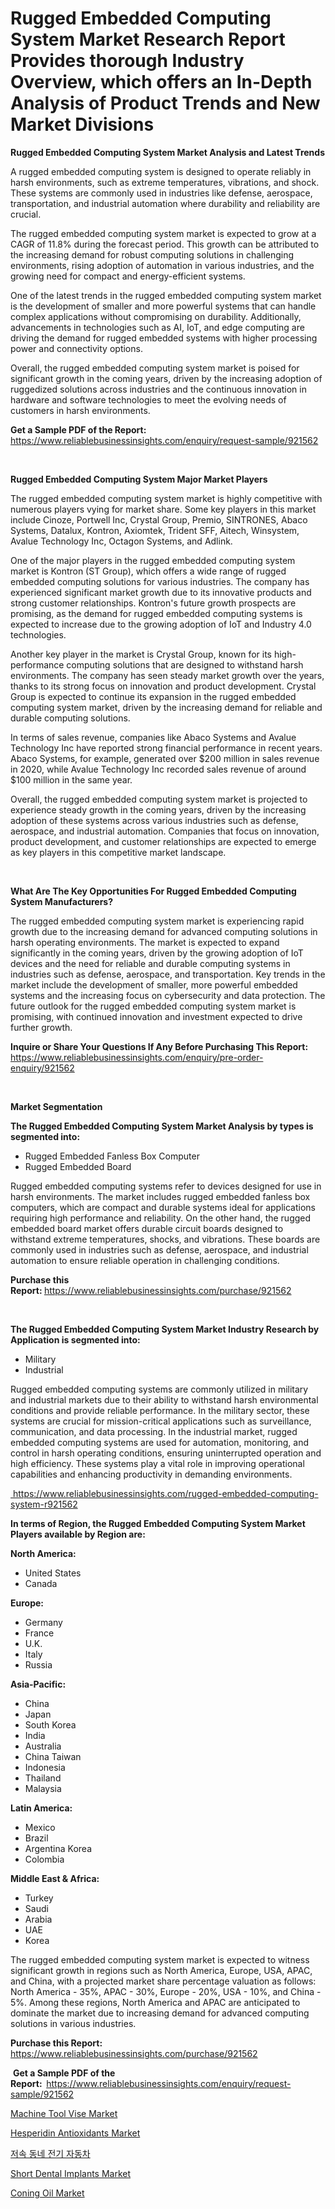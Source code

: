 <p><h1>Rugged Embedded Computing System Market Research Report Provides thorough Industry Overview, which offers an In-Depth Analysis of Product Trends and New Market Divisions</h1></p><p><strong>Rugged Embedded Computing System Market Analysis and Latest Trends</strong></p>
<p><p>A rugged embedded computing system is designed to operate reliably in harsh environments, such as extreme temperatures, vibrations, and shock. These systems are commonly used in industries like defense, aerospace, transportation, and industrial automation where durability and reliability are crucial.</p><p>The rugged embedded computing system market is expected to grow at a CAGR of 11.8% during the forecast period. This growth can be attributed to the increasing demand for robust computing solutions in challenging environments, rising adoption of automation in various industries, and the growing need for compact and energy-efficient systems.</p><p>One of the latest trends in the rugged embedded computing system market is the development of smaller and more powerful systems that can handle complex applications without compromising on durability. Additionally, advancements in technologies such as AI, IoT, and edge computing are driving the demand for rugged embedded systems with higher processing power and connectivity options.</p><p>Overall, the rugged embedded computing system market is poised for significant growth in the coming years, driven by the increasing adoption of ruggedized solutions across industries and the continuous innovation in hardware and software technologies to meet the evolving needs of customers in harsh environments.</p></p>
<p><strong>Get a Sample PDF of the Report:&nbsp;</strong> <a href="https://www.reliablebusinessinsights.com/enquiry/request-sample/921562">https://www.reliablebusinessinsights.com/enquiry/request-sample/921562</a></p>
<p>&nbsp;</p>
<p><strong>Rugged Embedded Computing System Major Market Players</strong></p>
<p><p>The rugged embedded computing system market is highly competitive with numerous players vying for market share. Some key players in this market include Cinoze, Portwell Inc, Crystal Group, Premio, SINTRONES, Abaco Systems, Datalux, Kontron, Axiomtek, Trident SFF, Aitech, Winsystem, Avalue Technology Inc, Octagon Systems, and Adlink.</p><p>One of the major players in the rugged embedded computing system market is Kontron (ST Group), which offers a wide range of rugged embedded computing solutions for various industries. The company has experienced significant market growth due to its innovative products and strong customer relationships. Kontron's future growth prospects are promising, as the demand for rugged embedded computing systems is expected to increase due to the growing adoption of IoT and Industry 4.0 technologies.</p><p>Another key player in the market is Crystal Group, known for its high-performance computing solutions that are designed to withstand harsh environments. The company has seen steady market growth over the years, thanks to its strong focus on innovation and product development. Crystal Group is expected to continue its expansion in the rugged embedded computing system market, driven by the increasing demand for reliable and durable computing solutions.</p><p>In terms of sales revenue, companies like Abaco Systems and Avalue Technology Inc have reported strong financial performance in recent years. Abaco Systems, for example, generated over $200 million in sales revenue in 2020, while Avalue Technology Inc recorded sales revenue of around $100 million in the same year.</p><p>Overall, the rugged embedded computing system market is projected to experience steady growth in the coming years, driven by the increasing adoption of these systems across various industries such as defense, aerospace, and industrial automation. Companies that focus on innovation, product development, and customer relationships are expected to emerge as key players in this competitive market landscape.</p></p>
<p>&nbsp;</p>
<p><strong>What Are The Key Opportunities For Rugged Embedded Computing System Manufacturers?</strong></p>
<p><p>The rugged embedded computing system market is experiencing rapid growth due to the increasing demand for advanced computing solutions in harsh operating environments. The market is expected to expand significantly in the coming years, driven by the growing adoption of IoT devices and the need for reliable and durable computing systems in industries such as defense, aerospace, and transportation. Key trends in the market include the development of smaller, more powerful embedded systems and the increasing focus on cybersecurity and data protection. The future outlook for the rugged embedded computing system market is promising, with continued innovation and investment expected to drive further growth.</p></p>
<p><strong>Inquire or Share Your Questions If Any Before Purchasing This Report:</strong> <a href="https://www.reliablebusinessinsights.com/enquiry/pre-order-enquiry/921562">https://www.reliablebusinessinsights.com/enquiry/pre-order-enquiry/921562</a></p>
<p>&nbsp;</p>
<p><strong>Market Segmentation</strong></p>
<p><strong>The Rugged Embedded Computing System Market Analysis by types is segmented into:</strong></p>
<p><ul><li>Rugged Embedded Fanless Box Computer</li><li>Rugged Embedded Board</li></ul></p>
<p><p>Rugged embedded computing systems refer to devices designed for use in harsh environments. The market includes rugged embedded fanless box computers, which are compact and durable systems ideal for applications requiring high performance and reliability. On the other hand, the rugged embedded board market offers durable circuit boards designed to withstand extreme temperatures, shocks, and vibrations. These boards are commonly used in industries such as defense, aerospace, and industrial automation to ensure reliable operation in challenging conditions.</p></p>
<p><strong>Purchase this Report:&nbsp;</strong><a href="https://www.reliablebusinessinsights.com/purchase/921562">https://www.reliablebusinessinsights.com/purchase/921562</a></p>
<p>&nbsp;</p>
<p><strong>The Rugged Embedded Computing System Market Industry Research by Application is segmented into:</strong></p>
<p><ul><li>Military</li><li>Industrial</li></ul></p>
<p><p>Rugged embedded computing systems are commonly utilized in military and industrial markets due to their ability to withstand harsh environmental conditions and provide reliable performance. In the military sector, these systems are crucial for mission-critical applications such as surveillance, communication, and data processing. In the industrial market, rugged embedded computing systems are used for automation, monitoring, and control in harsh operating conditions, ensuring uninterrupted operation and high efficiency. These systems play a vital role in improving operational capabilities and enhancing productivity in demanding environments.</p></p>
<p><a href="https://www.reliablebusinessinsights.com/rugged-embedded-computing-system-r921562">&nbsp;https://www.reliablebusinessinsights.com/rugged-embedded-computing-system-r921562</a></p>
<p><strong>In terms of Region, the Rugged Embedded Computing System Market Players available by Region are:</strong></p>
<p>
    <p> <strong> North America: </strong>
        <ul>
            <li>United States</li>
            <li>Canada</li>
        </ul>
        </p> 
    <p> <strong> Europe: </strong>
        <ul>
            <li>Germany</li>
            <li>France</li>
            <li>U.K.</li>
            <li>Italy</li>
            <li>Russia</li>
        </ul>
        </p> 
    <p> <strong> Asia-Pacific: </strong>
        <ul>
            <li>China</li>
            <li>Japan</li>
            <li>South Korea</li>
            <li>India</li>
            <li>Australia</li>
            <li>China Taiwan</li>
            <li>Indonesia</li>
            <li>Thailand</li>
            <li>Malaysia</li>
        </ul>
        </p> 
    <p> <strong> Latin America: </strong>
        <ul>
            <li>Mexico</li>
            <li>Brazil</li>
            <li>Argentina Korea</li>
            <li>Colombia</li>
        </ul>
        </p> 
    <p> <strong> Middle East & Africa: </strong>
        <ul>
            <li>Turkey</li>
            <li>Saudi</li>
            <li>Arabia</li>
            <li>UAE</li>
            <li>Korea</li>
        </ul>
    </p>
    </p>
<p><p>The rugged embedded computing system market is expected to witness significant growth in regions such as North America, Europe, USA, APAC, and China, with a projected market share percentage valuation as follows: North America - 35%, APAC - 30%, Europe - 20%, USA - 10%, and China - 5%. Among these regions, North America and APAC are anticipated to dominate the market due to increasing demand for advanced computing solutions in various industries.</p></p>
<p><strong>Purchase this Report: </strong><a href="https://www.reliablebusinessinsights.com/purchase/921562">https://www.reliablebusinessinsights.com/purchase/921562</a></p>
<p>&nbsp;<strong>Get a Sample PDF of the Report:&nbsp;&nbsp;</strong><a href="https://www.reliablebusinessinsights.com/enquiry/request-sample/921562">https://www.reliablebusinessinsights.com/enquiry/request-sample/921562</a></p>
<p><strong></strong></p>
<p><p><a href="https://medium.com/@rachel.baile55467/machine-tool-vise-market-a-global-and-regional-analysis-focus-on-region-country-level-analysis-d1933b87e62b">Machine Tool Vise Market</a></p><p><a href="https://www.linkedin.com/pulse/hesperidin-antioxidants-market-report-product-type-90-9293-98others-elezf?trackingId=YRq7sJpIReCqfUKQwHHDEg%3D%3D">Hesperidin Antioxidants Market</a></p><p><a href="https://medium.com/@mujgankortalih/%EC%A0%80%EC%86%8D-%EA%B1%B0%EC%A3%BC%EC%A7%80-%EC%A0%84%EA%B8%B0%EC%B0%A8-%EC%8B%9C%EC%9E%A5-%EA%B7%9C%EB%AA%A8-%EC%84%B1%EC%9E%A5-%EB%8F%99%ED%96%A5-%ED%86%B5%EA%B3%84-%EB%B0%8F-%EC%98%88%EC%B8%A1-2024-2031-04a4fe27d707">저속 동네 전기 자동차</a></p><p><a href="https://github.com/gdfhhhj/Market-Research-Report-List-6/blob/main/short-dental-implants-market.md">Short Dental Implants Market</a></p><p><a href="https://www.linkedin.com/pulse/comprehensive-analysis-global-coning-oil-market-growth-trends-0ewyc?trackingId=KWxmRpITRqmHc4D4KKpekg%3D%3D">Coning Oil Market</a></p></p>